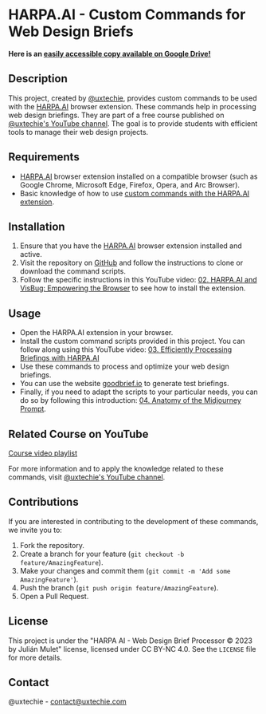 # HARPA.AI - Custom Commands for Web Design Briefs

**Here is an [easily accessible copy available on Google Drive!](https://drive.google.com/drive/folders/1-m2lf_xJ-ZpkQp_41E-Ri_V9K4p-872C?usp=drive_link)**

## Description

This project, created by [@uxtechie](https://github.com/uxtechie), provides custom commands to be used with the [HARPA.AI](https://harpa.ai/) browser extension. These commands help in processing web design briefings. They are part of a free course published on [@uxtechie's YouTube channel](https://www.youtube.com/@uxtechie).
The goal is to provide students with efficient tools to manage their web design projects.

## Requirements

- [HARPA.AI](https://harpa.ai/) browser extension installed on a compatible browser
(such as Google Chrome, Microsoft Edge, Firefox, Opera, and Arc Browser).
- Basic knowledge of how to use [custom commands with the HARPA.AI extension](https://harpa.ai/guide/custom-page-aware-chatgpt-commands).

## Installation

1. Ensure that you have the [HARPA.AI](https://harpa.ai/) browser extension installed and active.
2. Visit the repository on [GitHub](https://github.com/uxtechie/harpa-proccess-brief) and follow the instructions to clone or download the command scripts.
3. Follow the specific instructions in this YouTube video: [02. HARPA.AI and VisBug: Empowering the Browser](https://www.youtube.com/watch?v=e-6_YZPu3kw&list=PLej9SGANHoGinH0OCtYhVP7zg604K4ay_&index=2&pp=gAQBiAQB) to see how to install the extension.

## Usage

- Open the HARPA.AI extension in your browser.
- Install the custom command scripts provided in this project. You can follow along using this YouTube video: [03. Efficiently Processing Briefings with HARPA.AI](https://www.youtube.com/watch?v=LqkoKjWtDT0&list=PLej9SGANHoGinH0OCtYhVP7zg604K4ay_&index=3&pp=gAQBiAQB)
- Use these commands to process and optimize your web design briefings.
- You can use the website [goodbrief.io](https://goodbrief.io/) to generate test briefings.
- Finally, if you need to adapt the scripts to your particular needs, you can do so by following this introduction: [04. Anatomy of the Midjourney Prompt](https://www.youtube.com/watch?v=SJAUBl-H-FU&list=PLej9SGANHoGinH0OCtYhVP7zg604K4ay_&index=4&pp=gAQBiAQB).

## Related Course on YouTube

[Course video playlist](https://www.youtube.com/playlist?list=PLej9SGANHoGinH0OCtYhVP7zg604K4ay_)

For more information and to apply the knowledge related to these commands, visit [@uxtechie's YouTube channel](https://www.youtube.com/@uxtechie).

## Contributions

If you are interested in contributing to the development of these commands, we invite you to:

1. Fork the repository.
2. Create a branch for your feature (`git checkout -b feature/AmazingFeature`).
3. Make your changes and commit them (`git commit -m 'Add some AmazingFeature'`).
4. Push the branch (`git push origin feature/AmazingFeature`).
5. Open a Pull Request.

## License

This project is under the "HARPA AI - Web Design Brief Processor © 2023 by Julián Mulet" license, licensed under CC BY-NC 4.0. See the `LICENSE` file for more details.

## Contact

@uxtechie - <contact@uxtechie.com>
